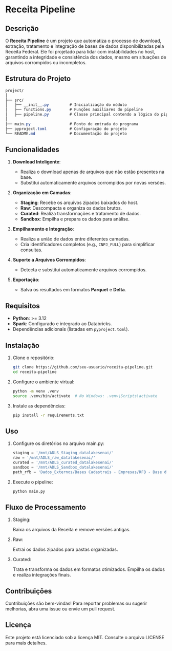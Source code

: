 # Receita Pipeline

## Descrição

O **Receita Pipeline** é um projeto que automatiza o processo de download, extração, tratamento e integração de bases de dados disponibilizadas pela Receita Federal. Ele foi projetado para lidar com instabilidades no host, garantindo a integridade e consistência dos dados, mesmo em situações de arquivos corrompidos ou incompletos.

## Estrutura do Projeto

```css
project/
│
├── src/
│   ├── __init__.py         # Inicialização do módulo
│   ├── functions.py        # Funções auxiliares do pipeline
│   ├── pipeline.py         # Classe principal contendo a lógica do pipeline
│
├── main.py                 # Ponto de entrada do programa
├── pyproject.toml          # Configuração do projeto
└── README.md               # Documentação do projeto
```


## Funcionalidades

1. **Download Inteligente**:
   - Realiza o download apenas de arquivos que não estão presentes na base.
   - Substitui automaticamente arquivos corrompidos por novas versões.

2. **Organização em Camadas**:
   - **Staging**: Recebe os arquivos zipados baixados do host.
   - **Raw**: Descompacta e organiza os dados brutos.
   - **Curated**: Realiza transformações e tratamento de dados.
   - **Sandbox**: Empilha e prepara os dados para análise.

3. **Empilhamento e Integração**:
   - Realiza a união de dados entre diferentes camadas.
   - Cria identificadores completos (e.g., `CNPJ_FULL`) para simplificar consultas.

4. **Suporte a Arquivos Corrompidos**:
   - Detecta e substitui automaticamente arquivos corrompidos.

5. **Exportação**:
   - Salva os resultados em formatos **Parquet** e **Delta**.

## Requisitos

- **Python**: >= 3.12
- **Spark**: Configurado e integrado ao Databricks.
- Dependências adicionais (listadas em `pyproject.toml`).

## Instalação

1. Clone o repositório:
   ```bash
   git clone https://github.com/seu-usuario/receita-pipeline.git
   cd receita-pipeline
    ```
2. Configure o ambiente virtual:
    ```bash
    python -m venv .venv
    source .venv/bin/activate  # No Windows: .venv\Scripts\activate
    ```
3. Instale as dependências:
   ```bash
   pip install -r requirements.txt
   ```

## Uso
1. Configure os diretórios no arquivo main.py:
    ```python
    staging = '/mnt/ADLS_Staging_datalakesenai/'
    raw = '/mnt/ADLS_raw_datalakesenai/'
    curated = '/mnt/ADLS_curated_datalakesenai/'
    sandbox = '/mnt/ADLS_Sandbox_datalakesenai/'
    path_rfb = 'Dados_Externos/Bases Cadastrais - Empresas/RFB - Base de CNPJs/'
    ```
2. Execute o pipeline:
    ```bash
    python main.py
    ```

## Fluxo de Processamento

1. Staging:

    Baixa os arquivos da Receita e remove versões antigas.

2. Raw:

    Extrai os dados zipados para pastas organizadas.

3. Curated:

    Trata e transforma os dados em formatos otimizados.
    Empilha os dados e realiza integrações finais.

## Contribuições

Contribuições são bem-vindas! Para reportar problemas ou sugerir melhorias, abra uma issue ou envie um pull request.

## Licença

Este projeto está licenciado sob a licença MIT. Consulte o arquivo LICENSE para mais detalhes.